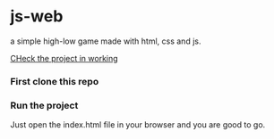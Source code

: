 # js-web

a simple high-low game made with html, css and js.

[CHeck the project in working](https://maytas-git.github.io/js-web/)

### First clone this repo

### Run the project

Just open the index.html file in your browser and you are good to go.
